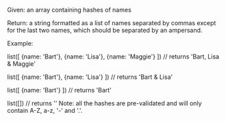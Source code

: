 Given: an array containing hashes of names

Return: a string formatted as a list of names separated by commas except for the last two names, which should be separated by an ampersand.

Example:

list([ {name: 'Bart'}, {name: 'Lisa'}, {name: 'Maggie'} ])
// returns 'Bart, Lisa & Maggie'

list([ {name: 'Bart'}, {name: 'Lisa'} ])
// returns 'Bart & Lisa'

list([ {name: 'Bart'} ])
// returns 'Bart'

list([])
// returns ''
Note: all the hashes are pre-validated and will only contain A-Z, a-z, '-' and '.'.
